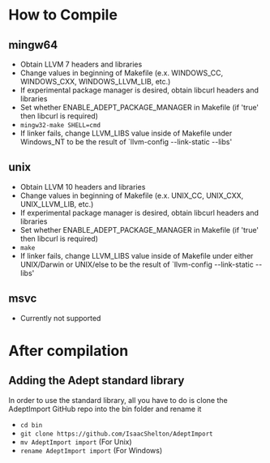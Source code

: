 
# How to Compile

## mingw64
- Obtain LLVM 7 headers and libraries
- Change values in beginning of Makefile (e.x. WINDOWS_CC, WINDOWS_CXX, WINDOWS_LLVM_LIB, etc.)
- If experimental package manager is desired, obtain libcurl headers and libraries
- Set whether ENABLE_ADEPT_PACKAGE_MANAGER in Makefile (if 'true' then libcurl is required)
- `mingw32-make SHELL=cmd`
- If linker fails, change LLVM_LIBS value inside of Makefile under Windows_NT to be the result of `llvm-config --link-static --libs'

## unix
- Obtain LLVM 10 headers and libraries
- Change values in beginning of Makefile (e.x. UNIX_CC, UNIX_CXX, UNIX_LLVM_LIB, etc.)
- If experimental package manager is desired, obtain libcurl headers and libraries
- Set whether ENABLE_ADEPT_PACKAGE_MANAGER in Makefile (if 'true' then libcurl is required)
- `make`
- If linker fails, change LLVM_LIBS value inside of Makefile under either UNIX/Darwin or UNIX/else to be the result of `llvm-config --link-static --libs'

## msvc
- Currently not supported


# After compilation

## Adding the Adept standard library
In order to use the standard library, all you have to do is clone the AdeptImport GitHub repo into the bin folder and rename it
- `cd bin`
- `git clone https://github.com/IsaacShelton/AdeptImport`
- `mv AdeptImport import` (For Unix)
- `rename AdeptImport import` (For Windows)
